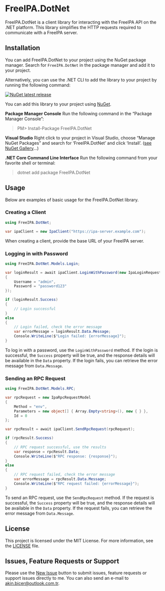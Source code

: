 # FreeIPA.DotNet

FreeIPA.DotNet is a client library for interacting with the FreeIPA API on the .NET platform. This library simplifies the HTTP requests required to communicate with a FreeIPA server.

## Installation

You can add FreeIPA.DotNet to your project using the NuGet package manager. Search for `FreeIPA.DotNet` in the package manager and add it to your project.

Alternatively, you can use the .NET CLI to add the library to your project by running the following command:

[![NuGet latest release](https://img.shields.io/nuget/v/FreeIPA.DotNet.svg)](https://www.nuget.org/packages/FreeIPA.DotNet)

You can add this library to your project using [NuGet](https://www.nuget.org/packages/FreeIPA.DotNet).

**Package Manager Console**
Run the following command in the “Package Manager Console”:

> PM> Install-Package FreeIPA.DotNet

**Visual Studio**
Right click to your project in Visual Studio, choose “Manage NuGet Packages” and search for ‘FreeIPA.DotNet’ and click ‘Install’.
([see NuGet Gallery](https://www.nuget.org/packages/FreeIPA.DotNet)...)

**.NET Core Command Line Interface**
Run the following command from your favorite shell or terminal:

> dotnet add package FreeIPA.DotNet


## Usage

Below are examples of basic usage for the FreeIPA.DotNet library.

### Creating a Client

```csharp
using FreeIPA.DotNet;

var ipaClient = new IpaClient("https://ipa-server.example.com");
```

When creating a client, provide the base URL of your FreeIPA server.

### Logging in with Password

```csharp
using FreeIPA.DotNet.Models.Login;

var loginResult = await ipaClient.LoginWithPassword(new IpaLoginRequestModel
{
    Username = "admin",
    Password = "password123"
});

if (loginResult.Success)
{
    // Login successful
}
else
{
    // Login failed, check the error message
    var errorMessage = loginResult.Data.Message;
    Console.WriteLine($"Login failed: {errorMessage}");
}
```

To log in with a password, use the `LoginWithPassword` method. If the login is successful, the `Success` property will be true, and the response details will be available in the `Data` property. If the login fails, you can retrieve the error message from `Data.Message`.

### Sending an RPC Request

```csharp
using FreeIPA.DotNet.Models.RPC;

var rpcRequest = new IpaRpcRequestModel
{
    Method = "env",
    Parameters = new object[] { Array.Empty<string>(), new { } },
    Id = 0
};

var rpcResult = await ipaClient.SendRpcRequest(rpcRequest);

if (rpcResult.Success)
{
    // RPC request successful, use the results
    var response = rpcResult.Data;
    Console.WriteLine($"RPC response: {response}");
}
else
{
    // RPC request failed, check the error message
    var errorMessage = rpcResult.Data.Message;
    Console.WriteLine($"RPC request failed: {errorMessage}");
}
```

To send an RPC request, use the `SendRpcRequest` method. If the request is successful, the `Success` property will be true, and the response details will be available in the `Data` property. If the request fails, you can retrieve the error message from `Data.Message`.

## License
This project is licensed under the MIT License. For more information, see the [LICENSE](LICENSE) file.

## Issues, Feature Requests or Support
Please use the [New Issue](https://github.com/akinbicer/dotnet-freeipa/issues/new) button to submit issues, feature requests or support issues directly to me. You can also send an e-mail to akin.bicer@outlook.com.tr.
